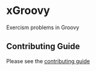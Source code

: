 # xGroovy

Exercism problems in Groovy

## Contributing Guide

Please see the [contributing guide](https://github.com/exercism/x-api/blob/master/CONTRIBUTING.md#the-exercise-data)

